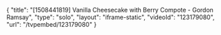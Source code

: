 {
    "title": "[1508441819] Vanilla Cheesecake with Berry Compote - Gordon Ramsay",
    "type": "solo",
    "layout": "iframe-static",
    "videoId": "123179080",
    "url": "\/tvpembed\/123179080"
}